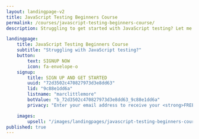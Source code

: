 ```yaml
---
layout: landingpage-v2
title: JavaScript Testing Beginners Course
permalink: /courses/javascript-testing-beginners-course/
description: Struggling to get started with JavaScript testing? Let me help you.

landingpage:
    title: JavaScript Testing Beginners Course
    subtitle: "Struggling with JavaScript testing?"
    button:
        text: SIGNUP NOW
        icon: fa-envelope-o
    signup:
        title: SIGN UP AND GET STARTED
        uuid: "72d3502c470827973d3e8dd63"
        lid: "9c88e1dd6a"
        listname: "marclittlemore"
        botValue: "b_72d3502c470827973d3e8dd63_9c88e1dd6a"
        privacy: "Enter your email address to receive your <strong>FREE 7-day email course</strong>. You'll also be added to my mailing list and be the first to know when I have new freebies to give away.<br /><br />And don't worry, I hate spam as much as you do: your email address will <strong>never</strong> be shared."

    images:
        upsell: "/images/landingpages/javascript-testing-beginners-course.jpg"
published: true
---
```

